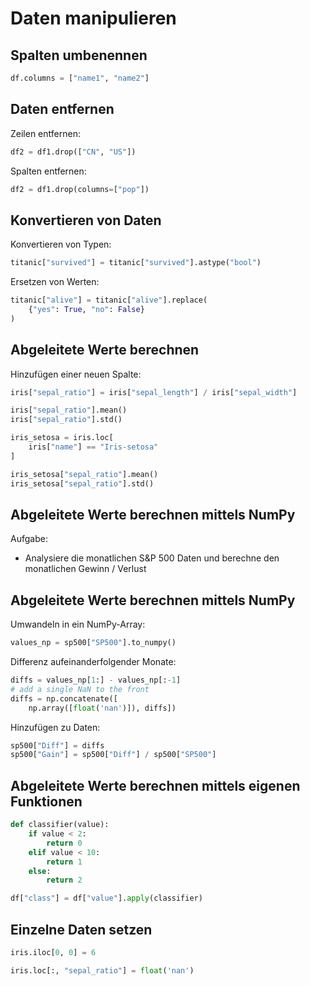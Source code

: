 # Daten manipulieren

## Spalten umbenennen

```py
df.columns = ["name1", "name2"]
```

## Daten entfernen

Zeilen entfernen:

```py
df2 = df1.drop(["CN", "US"])
```

Spalten entfernen:

```py
df2 = df1.drop(columns=["pop"])
```

## Konvertieren von Daten

Konvertieren von Typen:

```py
titanic["survived"] = titanic["survived"].astype("bool")
```

Ersetzen von Werten:

```py
titanic["alive"] = titanic["alive"].replace(
    {"yes": True, "no": False}
)
```

## Abgeleitete Werte berechnen

Hinzufügen einer neuen Spalte:

```py
iris["sepal_ratio"] = iris["sepal_length"] / iris["sepal_width"]

iris["sepal_ratio"].mean()
iris["sepal_ratio"].std()

iris_setosa = iris.loc[
    iris["name"] == "Iris-setosa"
]

iris_setosa["sepal_ratio"].mean()
iris_setosa["sepal_ratio"].std()
```

## Abgeleitete Werte berechnen mittels NumPy

Aufgabe:

- Analysiere die monatlichen S&P 500 Daten und berechne den monatlichen Gewinn / Verlust

## Abgeleitete Werte berechnen mittels NumPy

Umwandeln in ein NumPy-Array:

```py
values_np = sp500["SP500"].to_numpy()
```

Differenz aufeinanderfolgender Monate:

```py
diffs = values_np[1:] - values_np[:-1]
# add a single NaN to the front
diffs = np.concatenate([
    np.array([float('nan')]), diffs])
```

Hinzufügen zu Daten:

```py
sp500["Diff"] = diffs
sp500["Gain"] = sp500["Diff"] / sp500["SP500"]
```

## Abgeleitete Werte berechnen mittels eigenen Funktionen

```py
def classifier(value):
    if value < 2:
        return 0
    elif value < 10:
        return 1
    else:
        return 2

df["class"] = df["value"].apply(classifier)
```

## Einzelne Daten setzen

```py
iris.iloc[0, 0] = 6

iris.loc[:, "sepal_ratio"] = float('nan')
```
